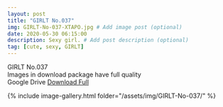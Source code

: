 ```yaml
---
layout: post
title: "GIRLT No.037"
img: GIRLT-No-037-XTAPO.jpg # Add image post (optional)
date: 2020-05-30 06:15:00
description: Sexy girl. # Add post description (optional)
tag: [cute, sexy, GIRLT]
---
```

GIRLT No.037   
Images in download package have full quality                
Google Drive [Download Full](http://gestyy.com/e035wK)

{% include image-gallery.html folder="/assets/img/GIRLT-No-037/" %}
